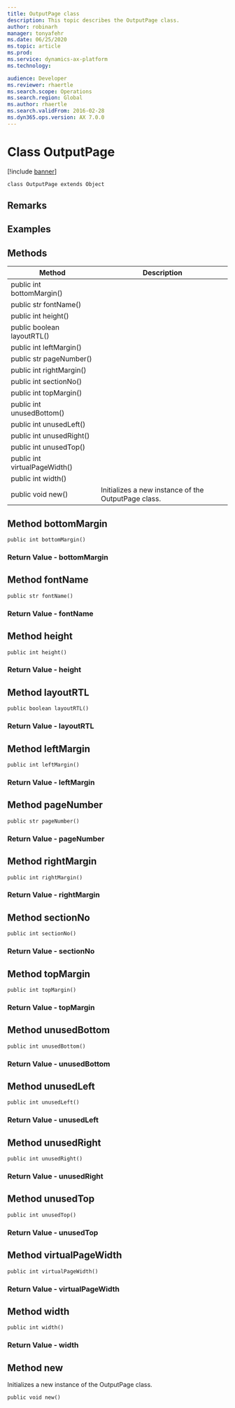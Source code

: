 ```yaml
---
title: OutputPage class
description: This topic describes the OutputPage class.
author: robinarh
manager: tonyafehr
ms.date: 06/25/2020
ms.topic: article
ms.prod: 
ms.service: dynamics-ax-platform
ms.technology: 

audience: Developer
ms.reviewer: rhaertle
ms.search.scope: Operations
ms.search.region: Global
ms.author: rhaertle
ms.search.validFrom: 2016-02-28
ms.dyn365.ops.version: AX 7.0.0
---
```


# Class OutputPage

[!include [banner](../../includes/banner.md)]

```xpp
class OutputPage extends Object
```

## Remarks

## Examples

## Methods

| Method                        | Description                                         |
|-------------------------------|-----------------------------------------------------|
| public int bottomMargin()     |                                                     |
| public str fontName()         |                                                     |
| public int height()           |                                                     |
| public boolean layoutRTL()    |                                                     |
| public int leftMargin()       |                                                     |
| public str pageNumber()       |                                                     |
| public int rightMargin()      |                                                     |
| public int sectionNo()        |                                                     |
| public int topMargin()        |                                                     |
| public int unusedBottom()     |                                                     |
| public int unusedLeft()       |                                                     |
| public int unusedRight()      |                                                     |
| public int unusedTop()        |                                                     |
| public int virtualPageWidth() |                                                     |
| public int width()            |                                                     |
| public void new()             | Initializes a new instance of the OutputPage class. |

## Method bottomMargin

```xpp
public int bottomMargin()
```

### Return Value - bottomMargin

## Method fontName

```xpp
public str fontName()
```

### Return Value - fontName

## Method height

```xpp
public int height()
```

### Return Value - height

## Method layoutRTL

```xpp
public boolean layoutRTL()
```

### Return Value - layoutRTL

## Method leftMargin

```xpp
public int leftMargin()
```

### Return Value - leftMargin

## Method pageNumber

```xpp
public str pageNumber()
```

### Return Value - pageNumber

## Method rightMargin

```xpp
public int rightMargin()
```

### Return Value - rightMargin

## Method sectionNo

```xpp
public int sectionNo()
```

### Return Value - sectionNo

## Method topMargin

```xpp
public int topMargin()
```

### Return Value - topMargin

## Method unusedBottom

```xpp
public int unusedBottom()
```

### Return Value - unusedBottom

## Method unusedLeft

```xpp
public int unusedLeft()
```

### Return Value - unusedLeft

## Method unusedRight

```xpp
public int unusedRight()
```

### Return Value - unusedRight

## Method unusedTop

```xpp
public int unusedTop()
```

### Return Value - unusedTop

## Method virtualPageWidth

```xpp
public int virtualPageWidth()
```

### Return Value - virtualPageWidth

## Method width

```xpp
public int width()
```

### Return Value - width

## Method new

Initializes a new instance of the OutputPage class.

```xpp
public void new()
```

